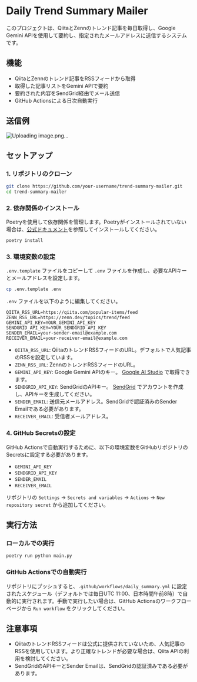 # Daily Trend Summary Mailer

このプロジェクトは、QiitaとZennのトレンド記事を毎日取得し、Google Gemini APIを使用して要約し、指定されたメールアドレスに送信するシステムです。

## 機能

- QiitaとZennのトレンド記事をRSSフィードから取得
- 取得した記事リストをGemini APIで要約
- 要約された内容をSendGrid経由でメール送信
- GitHub Actionsによる日次自動実行

## 送信例
![Uploading image.png…]()

## セットアップ

### 1. リポジトリのクローン

```bash
git clone https://github.com/your-username/trend-summary-mailer.git
cd trend-summary-mailer
```

### 2. 依存関係のインストール

Poetryを使用して依存関係を管理します。Poetryがインストールされていない場合は、[公式ドキュメント](https://python-poetry.org/docs/#installation)を参照してインストールしてください。

```bash
poetry install
```

### 3. 環境変数の設定

`.env.template` ファイルをコピーして `.env` ファイルを作成し、必要なAPIキーとメールアドレスを設定します。

```bash
cp .env.template .env
```

`.env` ファイルを以下のように編集してください。

```
QIITA_RSS_URL=https://qiita.com/popular-items/feed
ZENN_RSS_URL=https://zenn.dev/topics/trend/feed
GEMINI_API_KEY=YOUR_GEMINI_API_KEY
SENDGRID_API_KEY=YOUR_SENDGRID_API_KEY
SENDER_EMAIL=your-sender-email@example.com
RECEIVER_EMAIL=your-receiver-email@example.com
```

- `QIITA_RSS_URL`: QiitaのトレンドRSSフィードのURL。デフォルトで人気記事のRSSを設定しています。
- `ZENN_RSS_URL`: ZennのトレンドRSSフィードのURL。
- `GEMINI_API_KEY`: Google Gemini APIのキー。 [Google AI Studio](https://aistudio.google.com/app/apikey) で取得できます。
- `SENDGRID_API_KEY`: SendGridのAPIキー。 [SendGrid](https://sendgrid.com/) でアカウントを作成し、APIキーを生成してください。
- `SENDER_EMAIL`: 送信元メールアドレス。SendGridで認証済みのSender Emailである必要があります。
- `RECEIVER_EMAIL`: 受信者メールアドレス。

### 4. GitHub Secretsの設定

GitHub Actionsで自動実行するために、以下の環境変数をGitHubリポジトリのSecretsに設定する必要があります。

- `GEMINI_API_KEY`
- `SENDGRID_API_KEY`
- `SENDER_EMAIL`
- `RECEIVER_EMAIL`

リポジトリの `Settings` -> `Secrets and variables` -> `Actions` -> `New repository secret` から追加してください。

## 実行方法

### ローカルでの実行

```bash
poetry run python main.py
```

### GitHub Actionsでの自動実行

リポジトリにプッシュすると、`.github/workflows/daily_summary.yml` に設定されたスケジュール（デフォルトでは毎日UTC 11:00、日本時間午前8時）で自動的に実行されます。手動で実行したい場合は、GitHub Actionsのワークフローページから `Run workflow` をクリックしてください。

## 注意事項

- QiitaのトレンドRSSフィードは公式に提供されていないため、人気記事のRSSを使用しています。より正確なトレンドが必要な場合は、Qiita APIの利用を検討してください。
- SendGridのAPIキーとSender Emailは、SendGridの認証済みである必要があります。
